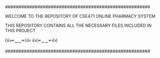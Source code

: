 ######################################################

WELCOME TO THE REPOSITORY OF CSE471 ONLINE PHARMACY SYSTEM

THIS REPOSITORY CONTAINS ALL THE NECESSARY FILES INCLUDED IN THIS PROJECT

(👍≖‿‿≖)👍 👍(≖‿‿≖👍)

######################################################
